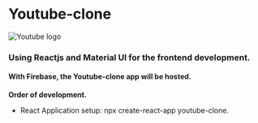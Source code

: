 # Youtube-clone

![Youtube logo](https://www.youtube.com/img/desktop/yt_1200.png)

### Using **Reactjs** and **Material UI** for the frontend development.

#### With **Firebase**, the Youtube-clone app will be hosted.


**Order of development.**
- React Application setup: npx create-react-app youtube-clone.
